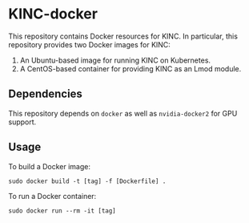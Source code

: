# KINC-docker

This repository contains Docker resources for KINC. In particular, this repository provides two Docker images for KINC:

1. An Ubuntu-based image for running KINC on Kubernetes.
2. A CentOS-based container for providing KINC as an Lmod module.

## Dependencies

This repository depends on `docker` as well as `nvidia-docker2` for GPU support.

## Usage

To build a Docker image:
```
sudo docker build -t [tag] -f [Dockerfile] .
```

To run a Docker container:
```
sudo docker run --rm -it [tag]
```
